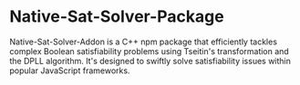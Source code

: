 # Native-Sat-Solver-Package
Native-Sat-Solver-Addon is a C++ npm package that efficiently tackles complex Boolean satisfiability problems using Tseitin's transformation and the DPLL algorithm. It's designed to swiftly solve satisfiability issues within popular JavaScript frameworks.

